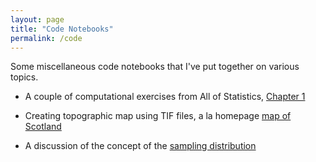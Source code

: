 ```yaml
---
layout: page
title: "Code Notebooks"
permalink: /code
---
```


Some miscellaneous code notebooks that I've put together on various topics.

- A couple of computational exercises from All of Statistics, [Chapter 1](docs/code/all_of_stats_ch1.ipynb)

- Creating topographic map using TIF files, a la homepage [map of Scotland](docs/code/terrain_mapping.ipynb)

- A discussion of the concept of the [sampling distribution](docs/code/sampling_distribution.ipynb)